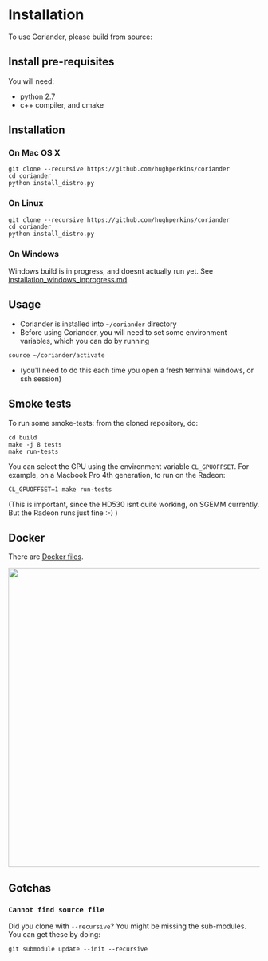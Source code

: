 # Installation

To use Coriander, please build from source:

## Install pre-requisites

You will need:
- python 2.7
- c++ compiler, and cmake

## Installation

### On Mac OS X

```
git clone --recursive https://github.com/hughperkins/coriander
cd coriander
python install_distro.py
```

### On Linux

```
git clone --recursive https://github.com/hughperkins/coriander
cd coriander
python install_distro.py
```

### On Windows

Windows build is in progress, and doesnt actually run yet. See [installation_windows_inprogress.md](installation_windows_inprogress.md).

## Usage

- Coriander is installed into `~/coriander` directory
- Before using Coriander, you will need to set some environment variables, which you can do by running
```
source ~/coriander/activate
```
- (you'll need to do this each time you open a fresh terminal windows, or ssh session)

## Smoke tests

To run some smoke-tests: from the cloned repository, do:
```
cd build
make -j 8 tests
make run-tests
```

You can select the GPU using the environment variable `CL_GPUOFFSET`. For example, on a Macbook Pro 4th generation, to run on the Radeon:
```
CL_GPUOFFSET=1 make run-tests
```
(This is important, since the HD530 isnt quite working, on SGEMM currently. But the Radeon runs just fine :-) )

## Docker

There are [Docker files](docker.md).

<img src="https://github.com/hughperkins/Coriander/raw/master/doc/img/dockerfile_beignet_cudasample.png?raw=true" width="600" />

## Gotchas

### `Cannot find source file`

Did you clone with `--recursive`? You might be missing the sub-modules. You can get these by doing:
```
git submodule update --init --recursive
```
